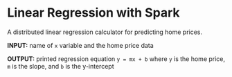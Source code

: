# Linear Regression with Spark

A distributed linear regression calculator for predicting home prices.

**INPUT:** name of `x` variable and the home price data

**OUTPUT:** printed regression equation `y = mx + b` where `y` is the home price, `m` is the slope, and `b` is the y-intercept

